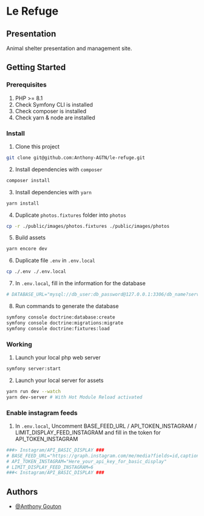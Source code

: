 # Le Refuge

## Presentation

Animal shelter presentation and management site.

## Getting Started

### Prerequisites

1. PHP >= 8.1
2. Check Symfony CLI is installed
3. Check composer is installed
4. Check yarn & node are installed

### Install

1. Clone this project
```bash
git clone git@github.com:Anthony-AGTN/le-refuge.git
```
2. Install dependencies with `composer`
```bash
composer install
```
3. Install dependencies with `yarn`
```bash
yarn install
```
4. Duplicate `photos.fixtures` folder into `photos`
```bash
cp -r ./public/images/photos.fixtures ./public/images/photos
```
5. Build assets
```bash
yarn encore dev
```
6. Duplicate file `.env` in `.env.local`
```bash
cp ./.env ./.env.local
```
7. In `.env.local`, fill in the information for the database
```bash
# DATABASE_URL="mysql://db_user:db_password@127.0.0.1:3306/db_name?serverVersion=5.7&charset=utf8mb4"
```
8. Run commands to generate the database
```bash
symfony console doctrine:database:create
symfony console doctrine:migrations:migrate
symfony console doctrine:fixtures:load
```

### Working

1. Launch your local php web server
```bash
symfony server:start
```
2. Launch your local server for assets
```bash
yarn run dev --watch
yarn dev-server # With Hot Module Reload activated
```

### Enable instagram feeds

1. In `.env.local`, Uncomment BASE_FEED_URL / API_TOKEN_INSTAGRAM / LIMIT_DISPLAY_FEED_INSTAGRAM and fill in the token for API_TOKEN_INSTAGRAM
```bash
###> Instagram/API_BASIC_DISPLAY ###
# BASE_FEED_URL="https://graph.instagram.com/me/media?fields=id,caption,media_type,media_url,permalink,thumbnail_url,timestamp,username"
# API_TOKEN_INSTAGRAM="Here_your_api_key_for_basic_display"
# LIMIT_DISPLAY_FEED_INSTAGRAM=6
###< Instagram/API_BASIC_DISPLAY ###
```

## Authors

- [@Anthony Gouton](https://github.com/Anthony-AGTN)
